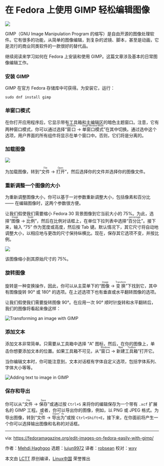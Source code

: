 [#]: collector: (lujun9972)
[#]: translator: (robsean)
[#]: reviewer: (wxy)
[#]: publisher: ( )
[#]: url: ( )
[#]: subject: (Edit images on Fedora easily with GIMP)
[#]: via: (https://fedoramagazine.org/edit-images-on-fedora-easily-with-gimp/)
[#]: author: (Mehdi Haghgoo https://fedoramagazine.org/author/powergame/)

在 Fedora 上使用 GIMP 轻松编辑图像
======

![][1]

GIMP（GNU Image Manipulation Program 的缩写）是自由开源的图像处理软件。它有很多的功能，从简单的图像编辑，到复杂的滤镜、脚本，甚至是动画，它是流行的商业同类软件的一款很好的替代品。

继续阅读来学习如何在 Fedora 上安装和使用 GIMP。这篇文章涉及基本的日常图像编辑工作。

### 安装 GIMP

GIMP 在官方 Fedora 存储库中可获得。为安装它，运行：

```
sudo dnf install gimp
```

### 单窗口模式

在你打开应用程序后，它显示带有工具箱和主编辑区的暗色主题窗口。注意，它有两种窗口模式，你可以通过选择“<ruby>窗口<rt>Windows</rt></ruby> -> <ruby>单窗口模式<rt>Single Window Mode</rt></ruby>”在其中切换。通过选中这个选项，用户界面的所有组件将显示在单个窗口中。否则，它们将是分离的。

### 加载图像

![][2]

为加载图像，转到“<ruby>文件<rt>File</rt></ruby> -> <ruby>打开<rt>Open</rt></ruby>”，然后选择你的文件并选择你的图像文件。

### 重新调整一个图像的大小

为重新调整图像大小，你可以基于一对参数重新调整大小，包括像素和百分比 —— 在编辑图像时，这两个参数很方便。

让我们假使我们需要缩小 Fedora 30 背景图像到它当前大小的 75%。为此，选择“<ruby>图像<rt> Image</rt></ruby> -> <ruby>比例<rt>Scale</rt></ruby>”，然后在比例对话框上，在单位下拉列表中选择“<ruby>百分比<rt>percentage</rt></ruby>”。接下来，输入 “75” 作为宽度或高度，然后按 Tab 键。默认情况下，其它尺寸将自动地调整大小，以相应地与更改的尺寸保持纵横比。现在，保存其它选项不变，并按比例。

![][3]

该图像缩小到其原始尺寸的 75%。

### 旋转图像

旋转是一种变换操作，因此，你可以从主菜单下的“<ruby>图像<rt>Image</rt></ruby> -> <ruby>变换<rt>Transform</rt></ruby>”下找到它，其中有图像旋转 90° 或 180° 的选项。在上述选项下也有垂直或水平翻转图像的选项。

让我们假使我们需要旋转图像 90°。在应用一次 90° 顺时针旋转和水平翻转后，我们的图像将看起来像这样：

![Transforming an image with GIMP][4]

### 添加文本

添加文本非常简单。只需要从工具箱中选择 “A” 图标，然后，在你的图像上，单击你想要添加文本的位置。如果工具箱不可见，从“<ruby>窗口<rt>Windows</rt></ruby> -> <ruby>新建工具箱<rt>New Toolbox</rt></ruby>”打开它。

当你编辑文本时，你可能注意到，文本对话框有字体自定义选项，包括字体系列、字体大小等等。

![Adding text to image in GIMP][5]

### 保存和导出

你可以从“<ruby>文件<rt>File</rt></ruby> -> <ruby>保存<rt>Save</rt></ruby>”或通过按 `Ctrl+S` 来将你的编辑保存为一个带有 `.xcf` 扩展名的 GIMP 工程。或者，你可以导出你的图像，例如，以 PNG 或 JPEG 格式。为导出图像，转到“<ruby>文件<rt>File</rt></ruby> -> <ruby>导出为<rt>Export As</rt></ruby>”或按 `Ctrl+Shift+E`，接下来，在你面前将产生一个你可以选择输出图像和名称的对话框。

--------------------------------------------------------------------------------

via: https://fedoramagazine.org/edit-images-on-fedora-easily-with-gimp/

作者：[Mehdi Haghgoo][a]
选题：[lujun9972][b]
译者：[robsean](https://github.com/robsean)
校对：[wxy](https://github.com/wxy)

本文由 [LCTT](https://github.com/LCTT/TranslateProject) 原创编译，[Linux中国](https://linux.cn/) 荣誉推出

[a]: https://fedoramagazine.org/author/powergame/
[b]: https://github.com/lujun9972
[1]: https://fedoramagazine.org/wp-content/uploads/2019/10/gimp-magazine-816x346.jpg
[2]: https://fedoramagazine.org/wp-content/uploads/2019/10/Screenshot-from-2019-10-25-11-00-44-300x165.png
[3]: https://fedoramagazine.org/wp-content/uploads/2019/10/Screenshot-from-2019-10-25-11-17-33-300x262.png
[4]: https://fedoramagazine.org/wp-content/uploads/2019/10/Screenshot-from-2019-10-25-11-41-28-300x243.png
[5]: https://fedoramagazine.org/wp-content/uploads/2019/10/Screenshot-from-2019-10-25-11-47-54-300x237.png

